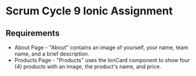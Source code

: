 # Scrum Cycle 9 Ionic Assignment

## Requirements

- About Page - "About" contains an image of yourself, your name, team
name, and a brief description.
- Products Page - "Products" uses the IonCard component to show four
(4) products with an image, the product's name, and price.
